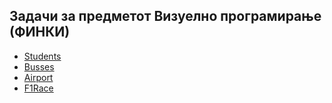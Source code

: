 ## Задачи за предметот Визуелно програмирање (ФИНКИ)

- [Students](/Students)
- [Busses](/Busses)
- [Airport](airport)
- [F1Race](F1Race)

